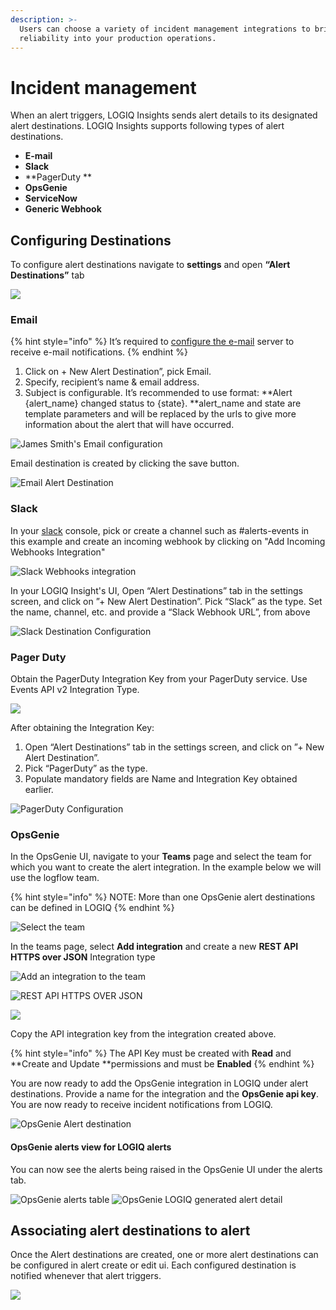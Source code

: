 ```yaml
---
description: >-
  Users can choose a variety of incident management integrations to bring
  reliability into your production operations.
---
```


# Incident management

When an alert triggers, LOGIQ Insights sends alert details to its designated alert destinations. LOGIQ Insights supports following types of alert destinations.

* **E-mail**
* **Slack**
* **PagerDuty **
* **OpsGenie**
* **ServiceNow**
* **Generic Webhook**

## Configuring Destinations

&#x20;To configure alert destinations navigate to **settings** and open **“Alert Destinations”** tab

![](<../.gitbook/assets/Screen Shot 2021-11-16 at 5.36.31 PM.png>)

### Email <a href="email" id="email"></a>

{% hint style="info" %}
&#x20;It’s required to [configure the e-mail](email-configuration-setup.md) server to receive e-mail notifications.
{% endhint %}

1. Click on + New Alert Destination”, pick Email.
2. Specify, recipient’s name & email address.
3. Subject is configurable. It’s recommended to use format: **Alert {alert\_name} changed status to {state}. **alert\_name and state are template parameters and will be replaced by the urls  to give more information about the alert that will have occurred.

![James Smith's Email configuration](<../.gitbook/assets/Screen Shot 2020-08-11 at 1.24.28 PM.png>)

&#x20;Email destination is created by clicking the save button.

![Email Alert Destination](<../.gitbook/assets/Screen Shot 2020-08-11 at 1.33.34 PM.png>)

### Slack <a href="slack" id="slack"></a>

In your [slack](https://my.slack.com/services/new/incoming-webhook/) console, pick or create a channel such as #alerts-events in this example and create an incoming webhook by clicking on "Add Incoming Webhooks Integration"

![Slack Webhooks integration](<../.gitbook/assets/Screen Shot 2020-08-11 at 3.10.58 PM.png>)

In your LOGIQ Insight's UI, Open “Alert Destinations” tab in the settings screen, and click on ”+ New Alert Destination”. Pick “Slack” as the type. Set the name, channel, etc. and provide a “Slack Webhook URL”, from above

![Slack Destination Configuration](<../.gitbook/assets/Screen Shot 2020-08-11 at 1.39.49 PM.png>)

### Pager Duty <a href="pagerduty" id="pagerduty"></a>

Obtain the PagerDuty Integration Key from your PagerDuty service. Use Events API v2 Integration Type.

![](<../.gitbook/assets/Screen Shot 2020-08-11 at 4.31.41 PM.png>)

After obtaining the Integration Key:

1. Open “Alert Destinations” tab in the settings screen, and click on ”+ New Alert Destination”.
2. Pick “PagerDuty” as the type.
3. Populate mandatory fields are Name and Integration Key obtained earlier.

![PagerDuty Configuration](<../.gitbook/assets/Screen Shot 2020-08-11 at 5.02.05 PM.png>)

### OpsGenie <a href="opsgenie" id="opsgenie"></a>

In the OpsGenie UI, navigate to your **Teams** page and select the team for which you want to create the alert integration. In the example below we will use the logflow team.

{% hint style="info" %}
NOTE: More than one OpsGenie alert destinations can be defined in LOGIQ
{% endhint %}

![Select the team](<../.gitbook/assets/Screen Shot 2021-11-16 at 9.17.24 PM.png>)

In the teams page, select **Add integration** and create a new **REST API HTTPS over JSON** Integration type

![Add an integration to the team](<../.gitbook/assets/Screen Shot 2021-11-16 at 9.17.38 PM.png>)

![REST API HTTPS OVER JSON](<../.gitbook/assets/Screen Shot 2021-11-16 at 9.17.53 PM.png>)

![](<../.gitbook/assets/Screen Shot 2021-11-16 at 9.18.49 PM.png>)

Copy the API integration key from the integration created above.

{% hint style="info" %}
The API Key must be created with **Read** and **Create and Update **permissions and must be **Enabled**
{% endhint %}

You are now ready to add the OpsGenie integration in LOGIQ under alert destinations. Provide a name for the integration and the **OpsGenie api key**. You are now ready to receive incident notifications from LOGIQ.

![OpsGenie Alert destination](<../.gitbook/assets/Screen Shot 2021-11-16 at 5.43.31 PM.png>)

#### OpsGenie alerts view for LOGIQ alerts

You can now see the alerts being raised in the OpsGenie UI under the alerts tab.

![OpsGenie alerts table](<../.gitbook/assets/Screen Shot 2021-11-16 at 9.22.53 PM.png>) ![OpsGenie LOGIQ generated alert detail](<../.gitbook/assets/Screen Shot 2021-11-16 at 9.23.18 PM.png>)

## Associating alert destinations to alert

Once the Alert destinations are created, one or more alert destinations can be configured in alert create or edit ui. Each configured destination is notified whenever that alert triggers.

![](<../.gitbook/assets/Screen Shot 2020-08-11 at 5.11.15 PM.png>)
